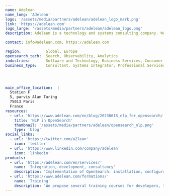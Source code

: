 ```yaml
---
name: Adelean
name_long: 'Adelean'
logo: '/assets/media/partners/adelean/adelean_logo_mark.png'
link: 'https://adelean.com'
logo_large: '/assets/media/partners/adelean/adelean_logo.png'
description: Adelean is a technology and systems consulting company. We guide you through setting up search engines and tools for data exploration and analysis. Integrators of search platforms like Lucene, Solr, Elasticsearch and OpenSearch, we bring our expertise for deploying and optimizing these technologies into your systems.

contact: info@adelean.com, https://adelean.com

region:           Global, Europe
opensearch_tech:  Search, Observability, Analytics
industries:       Software and Technology, Business Services, Consumer Services, Education, Energy and Utilities, Financial Services, Healthcare, Media and Entertainment, Public Sector, NonProfit, Retail
business_type:    Consultant, Systems Integrator, Professional Services




main_office_location:  |
  Station F
  5, parvis Alan Turing
  75013 Paris
  France
resources:
  - url: 'https://www.adelean.com/en/blog/20230618_nlp_for_opensearch/'
    title: 'NLP in OpenSearch'
    thumbnail: '/assets/media/partners/adelean/opensearch_nlp.png'
    type: 'blog'
social_links:
  - url: 'https://twitter.com/a2lean'
    icon: 'twitter'
  - url: 'https://www.linkedin.com/company/adelean'
    icon: 'linkedin'
products:
  - url: 'https://adelean.com/en/services/'
    name: 'Integration, development, consultancy'
    description: "Implementation of OpenSearch: installation, configuration, and customization to meet your specific needs, audit, security setup. Assistance with Open Distro to OpenSearch migration, comparative studies. Performance optimization: troubleshooting, performance improvement and query optimization. Training and support: we can train your teams and also provide ongoing support to answer questions, resolve issues, and help keep the system up to date. Design and development of solutions."
  - url: 'https://www.adelean.com/formations/'
    name: 'Training'
    description: 'We propose several training courses for developers, technical leaders, architects, product owners.'
---
```

